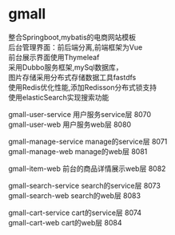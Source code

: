 # gmall

整合Springboot,mybatis的电商网站模板  
后台管理界面：前后端分离,前端框架为Vue  
前台展示界面使用Thymeleaf  
采用Dubbo服务框架,mySql数据库，   
图片存储采用分布式存储数据工具fastdfs  
使用Redis优化性能,添加Redisson分布式锁支持  
使用elasticSearch实现搜索功能

gmall-user-service 用户服务service层 8070  
gmall-user-web 用户服务web层 8080  
 
gmall-manage-service manage的service层 8071  
gmall-manage-web manage的web层 8081  
 
gmall-item-web 前台的商品详情展示web层 8082

gmall-search-service search的service层 8073  
gmall-search-web search的web层 8083  

gmall-cart-service cart的service层 8074  
gmall-cart-web cart的web层 8084  

